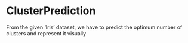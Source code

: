 # ClusterPrediction
From the given ‘Iris’ dataset, we have to predict the optimum number of clusters and represent it visually
